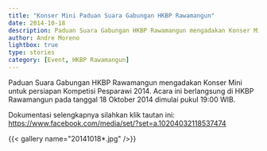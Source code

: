 ```yaml
---
title: "Konser Mini Paduan Suara Gabungan HKBP Rawamangun"
date: 2014-10-18
description: Paduan Suara Gabungan HKBP Rawamangun mengadakan Konser Mini untuk persiapan Kompetisi Pesparawi 2014
author: Andre Moreno
lightbox: true
type: stories
category: [Event, HKBP Rawamangun]
---
```


Paduan Suara Gabungan HKBP Rawamangun mengadakan Konser Mini untuk persiapan Kompetisi Pesparawi 2014. Acara ini berlangsung di HKBP Rawamangun pada tanggal 18 Oktober 2014 dimulai pukul 19:00 WIB.

Dokumentasi selengkapnya silahkan klik tautan ini: https://www.facebook.com/media/set/?set=a.10204032118537474

{{< gallery name="20141018*.jpg" />}}